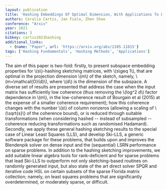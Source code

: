 ```yaml
---
layout: publication
title: 'Hashing Embeddings Of Optimal Dimension, With Applications To Linear Least Squares'
authors: Coralia Cartis, Jan Fiala, Zhen Shao
conference: "Arxiv"
year: 2021
citations: 3
bibkey: cartis2021hashing
additional_links:
  - {name: "Paper", url: 'https://arxiv.org/abs/2105.11815'}
tags: ['Hashing Fundamentals', 'Hashing Methods', 'Applications']
---
```

The aim of this paper is two-fold: firstly, to present subspace embedding
properties for \\(s\\)-hashing sketching matrices, with \\(s\geq 1\\), that are optimal
in the projection dimension \\(m\\) of the sketch, namely, \\(m=\mathcal\{O\}(d)\\),
where \\(d\\) is the dimension of the subspace. A diverse set of results are
presented that address the case when the input matrix has sufficiently low
coherence (thus removing the \\(log^2 d\\) factor dependence in \\(m\\), in the
low-coherence result of Bourgain et al (2015) at the expense of a smaller
coherence requirement); how this coherence changes with the number \\(s\\) of
column nonzeros (allowing a scaling of \\(\sqrt\{s\}\\) of the coherence bound), or
is reduced through suitable transformations (when considering hashed -- instead
of subsampled -- coherence reducing transformations such as randomised
Hadamard). Secondly, we apply these general hashing sketching results to the
special case of Linear Least Squares (LLS), and develop Ski-LLS, a generic
software package for these problems, that builds upon and improves the
Blendenpik solver on dense input and the (sequential) LSRN performance on
sparse problems. In addition to the hashing sketching improvements, we add
suitable linear algebra tools for rank-deficient and for sparse problems that
lead Ski-LLS to outperform not only sketching-based routines on randomly
generated input, but also state of the art direct solver SPQR and iterative
code HSL on certain subsets of the sparse Florida matrix collection; namely, on
least squares problems that are significantly overdetermined, or moderately
sparse, or difficult.
